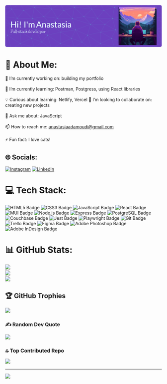 <div><img align="center" src="./github-header-image.png"></div>

# 💫 About Me:
🔭 I’m currently working on: building my portfolio<br><br>
🌱 I’m currently learning: Postman, Postgress, using React libraries<br><br>
💡 Curious about learning: Netlify, Vercel
👯 I’m looking to collaborate on: creating new projects<br><br>
💬 Ask me about: JavaScript<br><br>
📫 How to reach me: anastasiaadamoudi@gmail.com<br><br>
⚡ Fun fact: I love cats!

<!--```javascript
const anastasia = {
  code: [Javascript, HTML, CSS],
  tools: [React, Node, Jest],
  architecture: ["microservices", "event-driven", "design system pattern"]
}
```-->


## 🌐 Socials:
[![Instagram](https://img.shields.io/badge/Instagram-%23E4405F.svg?logo=Instagram&logoColor=white)](https://instagram.com/anastasia.ad.m31) [![LinkedIn](https://img.shields.io/badge/LinkedIn-%230077B5.svg?logo=linkedin&logoColor=white)](https://linkedin.com/in/anastasiaadamoudi89) 

# 💻 Tech Stack:
![HTML5 Badge](https://img.shields.io/badge/HTML5-E34F26?logo=html5&logoColor=fff&style=flat)
![CSS3 Badge](https://img.shields.io/badge/CSS3-1572B6?logo=css3&logoColor=fff&style=flat)
![JavaScript Badge](https://img.shields.io/badge/JavaScript-F7DF1E?logo=javascript&logoColor=000&style=flat)
![React Badge](https://img.shields.io/badge/React-61DAFB?logo=react&logoColor=000&style=flat)
![MUI Badge](https://img.shields.io/badge/MUI-007FFF?logo=mui&logoColor=fff&style=flat)
![Node.js Badge](https://img.shields.io/badge/Node.js-393?logo=nodedotjs&logoColor=fff&style=flat)
![Express Badge](https://img.shields.io/badge/Express-000?logo=express&logoColor=fff&style=flat)
![PostgreSQL Badge](https://img.shields.io/badge/PostgreSQL-4169E1?logo=postgresql&logoColor=fff&style=flat)
![Couchbase Badge](https://img.shields.io/badge/Couchbase-EA2328?logo=couchbase&logoColor=fff&style=flat)
![Jest Badge](https://img.shields.io/badge/Jest-C21325?logo=jest&logoColor=fff&style=flat)
![Playwright Badge](https://img.shields.io/badge/Playwright-2EAD33?logo=playwright&logoColor=fff&style=flat)
![Git Badge](https://img.shields.io/badge/Git-F05032?logo=git&logoColor=fff&style=flat)
![Trello Badge](https://img.shields.io/badge/Trello-0052CC?logo=trello&logoColor=fff&style=flat)
![Figma Badge](https://img.shields.io/badge/Figma-F24E1E?logo=figma&logoColor=fff&style=flat)
![Adobe Photoshop Badge](https://img.shields.io/badge/Adobe%20Photoshop-31A8FF?logo=adobephotoshop&logoColor=fff&style=flat)
![Adobe InDesign Badge](https://img.shields.io/badge/Adobe%20InDesign-F36?logo=adobeindesign&logoColor=fff&style=flat)

# 📊 GitHub Stats:
![](https://github-readme-stats.vercel.app/api?username=AnastasiaAdamoudi&theme=nightowl&hide_border=false&include_all_commits=false&count_private=true)<br/>
![](https://github-readme-streak-stats.herokuapp.com/?user=AnastasiaAdamoudi&theme=nightowl&hide_border=false)<br/>
![](https://github-readme-stats.vercel.app/api/top-langs/?username=AnastasiaAdamoudi&theme=nightowl&hide_border=false&include_all_commits=false&count_private=true&layout=compact)

## 🏆 GitHub Trophies
![](https://github-profile-trophy.vercel.app/?username=AnastasiaAdamoudi&theme=tokyonight&no-frame=false&no-bg=false&margin-w=4)

### ✍️ Random Dev Quote
![](https://quotes-github-readme.vercel.app/api?type=horizontal&theme=radical)

### 🔝 Top Contributed Repo
![](https://github-contributor-stats.vercel.app/api?username=AnastasiaAdamoudi&limit=5&theme=tokyonight&combine_all_yearly_contributions=true)

---
[![](https://visitcount.itsvg.in/api?id=AnastasiaAdamoudi&icon=5&color=0)](https://visitcount.itsvg.in)

<!-- Proudly created with GPRM ( https://gprm.itsvg.in ) -->
